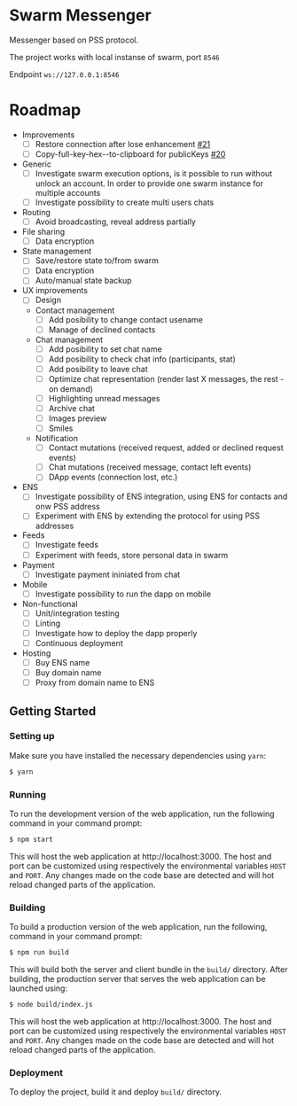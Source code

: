 # Swarm Messenger
Messenger based on PSS protocol.

The project works with local instanse of swarm, port `8546`

Endpoint `ws://127.0.0.1:8546`

# Roadmap
* Improvements
	* [ ] Restore connection after lose enhancement [#21](https://github.com/aquiladev/swarm-messenger/issues/21)
	* [ ] Copy-full-key-hex--to-clipboard for publicKeys [#20](https://github.com/aquiladev/swarm-messenger/issues/20)
	
* Generic
	* [ ] Investigate swarm execution options, is it possible to run without unlock an account. In order to provide one swarm instance for multiple accounts
	* [ ] Investigate possibility to create multi users chats
	
* Routing
	* [ ] Avoid broadcasting, reveal address partially

* File sharing
	* [ ] Data encryption
	
* State management
	* [ ] Save/restore state to/from swarm
	* [ ] Data encryption
	* [ ] Auto/manual state backup

* UX improvements
	* [ ] Design
	* Contact management
		* [ ] Add posibility to change contact usename
		* [ ] Manage of declined contacts
	* Chat management
		* [ ] Add posibility to set chat name
		* [ ] Add posibility to check chat info (participants, stat)
		* [ ] Add posibility to leave chat
		* [ ] Optimize chat representation (render last X messages, the rest - on demand)
		* [ ] Highlighting unread messages
		* [ ] Archive chat
		* [ ] Images preview
		* [ ] Smiles
	* Notification
		* [ ] Contact mutations (received request, added or declined request events)
		* [ ] Chat mutations (received message, contact left events)
		* [ ] DApp events (connection lost, etc.)
		
* ENS
	* [ ] Investigate possibility of ENS integration, using ENS for contacts and onw PSS address
	* [ ] Experiment with ENS by extending the protocol for using PSS addresses
	
* Feeds
	* [ ] Investigate feeds
	* [ ] Experiment with feeds, store personal data in swarm
	
* Payment
	* [ ] Investigate payment ininiated from chat

* Mobile
	* [ ] Investigate possibility to run the dapp on mobile

* Non-functional
	* [ ] Unit/integration testing
	* [ ] Linting
	* [ ] Investigate how to deploy the dapp properly
	* [ ] Continuous deployment

* Hosting
	* [ ] Buy ENS name
	* [ ] Buy domain name
	* [ ] Proxy from domain name to ENS

## Getting Started
### Setting up
Make sure you have installed the necessary dependencies using `yarn`:

```sh
$ yarn
```

### Running
To run the development version of the web application, run the following
command in your command prompt:

```sh
$ npm start
```

This will host the web application at http://localhost:3000. The host
and port can be customized using respectively the environmental variables
`HOST` and `PORT`. Any changes made on the code base are detected and
will hot reload changed parts of the application.

### Building
To build a production version of the web application, run the following,
command in your command prompt:

```sh
$ npm run build
```

This will build both the server and client bundle in the `build/`
directory. After building, the production server that serves the web
application can be launched using:

```sh
$ node build/index.js
```

This will host the web application at http://localhost:3000. The host
and port can be customized using respectively the environmental variables
`HOST` and `PORT`. Any changes made on the code base are detected and
will hot reload changed parts of the application.

### Deployment
To deploy the project, build it and deploy `build/` directory.
